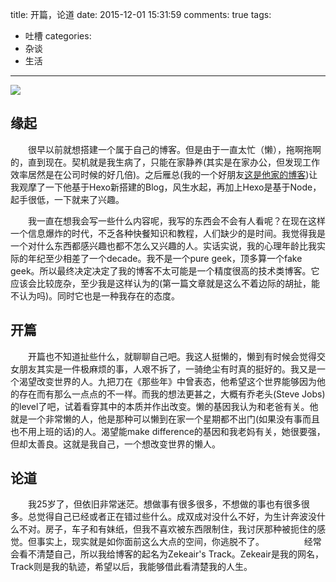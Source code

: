 title: 开篇，论道
date: 2015-12-01 15:31:59
comments: true
tags: 
- 吐槽
categories: 
- 杂谈
- 生活
---

![](/images/gallery/2015/12/01/cover.jpg)

## 缘起

　　很早以前就想搭建一个属于自己的博客。但是由于一直太忙（懒），拖啊拖啊的，直到现在。契机就是我生病了，只能在家静养(其实是在家办公，但发现工作效率居然是在公司时候的好几倍)。之后雁总(我的一个好朋友[这是他家的博客](http://cyan-blue.github.io/))让我观摩了一下他基于Hexo新搭建的Blog，风生水起，再加上Hexo是基于Node，起手很低，一下就来了兴趣。<!-- more -->

　　我一直在想我会写一些什么内容呢，我写的东西会不会有人看呢？在现在这样一个信息爆炸的时代，不乏各种快餐知识和教程，人们缺少的是时间。我觉得我是一个对什么东西都感兴趣也都不怎么又兴趣的人。实话实说，我的心理年龄比我实际的年纪至少相差了一个decade。我不是一个pure geek，顶多算一个fake geek。所以最终决定决定了我的博客不太可能是一个精度很高的技术类博客。它应该会比较庞杂，至少我是这样认为的(第一篇文章就是这么不着边际的胡扯，能不认为吗)。同时它也是一种我存在的态度。

## 开篇

　　开篇也不知道扯些什么，就聊聊自己吧。我这人挺懒的，懒到有时候会觉得交女朋友其实是一件极麻烦的事，人艰不拆了，一骑绝尘有时真的挺好的。我又是一个渴望改变世界的人。九把刀在《那些年》中曾表态，他希望这个世界能够因为他的存在而有那么一点点的不一样。而我的想法更甚之，大概有乔老头(Steve Jobs)的level了吧，试着看穿其中的本质并作出改变。懒的基因我认为和老爸有关。他就是一个非常懒的人，他是那种可以懒到在家一个星期都不出门(如果没有事而且也不用上班的话)的人。渴望能make difference的基因和我老妈有关，她很要强，但却太善良。这就是我自己，一个想改变世界的懒人。

## 论道

　　我25岁了，但依旧非常迷茫。想做事有很多很多，不想做的事也有很多很多。总觉得自己已经或者正在错过些什么。成双成对没什么不好，为生计奔波没什么不对。房子，车子和有妹纸，但我不喜欢被东西限制住，我讨厌那种被扼住的感觉。但事实上，现实就是如你面前这么大点的空间，你逃脱不了。
　　
　　经常会看不清楚自己，所以我给博客的起名为Zekeair's Track。Zekeair是我的网名，Track则是我的轨迹，希望以后，我能够借此看清楚我的人生。